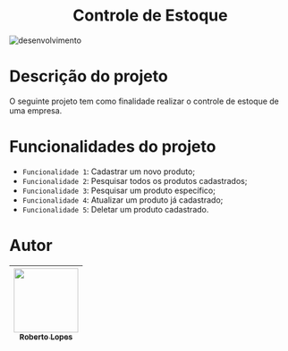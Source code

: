 <h1 align="center"> Controle de Estoque </h1>

![desenvolvimento](https://github.com/Roberto-Lopes/ControleDeEstoqueAPI/assets/91472873/87d7e1cb-2367-45e6-89a1-7785f9338bf6)

# Descrição do projeto

O seguinte projeto tem como finalidade realizar o controle de estoque de uma empresa.

# Funcionalidades do projeto

- `Funcionalidade 1`: Cadastrar um novo produto;
- `Funcionalidade 2`: Pesquisar todos os produtos cadastrados;
- `Funcionalidade 3`: Pesquisar um produto específico;
- `Funcionalidade 4`: Atualizar um produto já cadastrado;
- `Funcionalidade 5`: Deletar um produto cadastrado.

# Autor

| [<img src="https://avatars.githubusercontent.com/u/91472873?s=400&u=9bb03ad8dbef6b226a2d043fc9eced40613c554b&v=4" width=115><br><sub>Roberto Lopes</sub>](https://github.com/Roberto-Lopes) |
| :---: |

